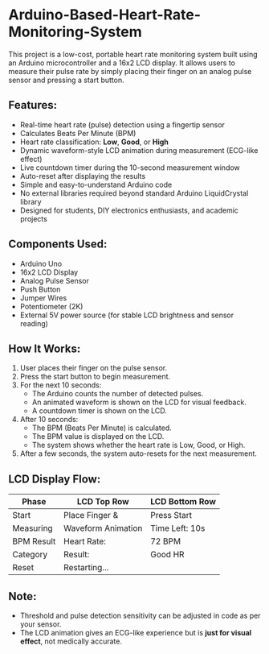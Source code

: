 # Arduino-Based-Heart-Rate-Monitoring-System

This project is a low-cost, portable heart rate monitoring system built using an Arduino microcontroller and a 16x2 LCD display. It allows users to measure their pulse rate by simply placing their finger on an analog pulse sensor and pressing a start button.

##  Features:

- Real-time heart rate (pulse) detection using a fingertip sensor
- Calculates Beats Per Minute (BPM)
- Heart rate classification: **Low**, **Good**, or **High**
- Dynamic waveform-style LCD animation during measurement (ECG-like effect)
- Live countdown timer during the 10-second measurement window
- Auto-reset after displaying the results
- Simple and easy-to-understand Arduino code
- No external libraries required beyond standard Arduino LiquidCrystal library
- Designed for students, DIY electronics enthusiasts, and academic projects

##  Components Used:

- Arduino Uno 
- 16x2 LCD Display
- Analog Pulse Sensor 
- Push Button 
- Jumper Wires
- Potentiometer (2K)
- External 5V power source (for stable LCD brightness and sensor reading)

##  How It Works:

1. User places their finger on the pulse sensor.
2. Press the start button to begin measurement.
3. For the next 10 seconds:
   - The Arduino counts the number of detected pulses.
   - An animated waveform is shown on the LCD for visual feedback.
   - A countdown timer is shown on the LCD.
4. After 10 seconds:
   - The BPM (Beats Per Minute) is calculated.
   - The BPM value is displayed on the LCD.
   - The system shows whether the heart rate is Low, Good, or High.
5. After a few seconds, the system auto-resets for the next measurement.

##  LCD Display Flow:

| Phase | LCD Top Row | LCD Bottom Row |
|---|---|---|
| Start | Place Finger & | Press Start |
| Measuring | Waveform Animation | Time Left: 10s |
| BPM Result | Heart Rate: | 72 BPM |
| Category | Result: | Good HR |
| Reset | Restarting... |  |

##  Note:

- Threshold and pulse detection sensitivity can be adjusted in code as per your sensor.
- The LCD animation gives an ECG-like experience but is **just for visual effect**, not medically accurate.

